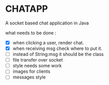 # CHATAPP
A socket based chat application in Java

what needs to be done : 
- [x] when clicking a user, render chat.
- [x] when receiving msg check where to put it.
- [ ] instead of String:msg it should be the class
- [ ] file transfer over socket
- [ ] style needs some work
- [ ] images for clients
- [ ] messages style